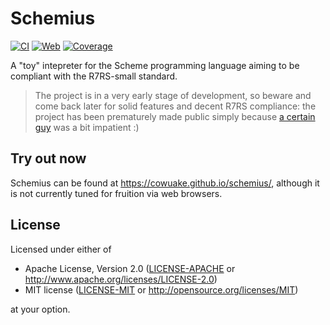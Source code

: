 # Schemius

[![CI](https://github.com/cowuake/schemius/actions/workflows/continuous-integration.yml/badge.svg)](https://github.com/cowuake/schemius/actions/workflows/continuous-integration.yaml)
[![Web](https://github.com/cowuake/schemius/actions/workflows/publish-web.yml/badge.svg)](https://github.com/cowuake/schemius/actions/workflows/publish-web.yml)
[![Coverage](https://coveralls.io/repos/github/cowuake/schemius/badge.svg)](https://coveralls.io/github/cowuake/schemius)

A "toy" intepreter for the Scheme programming language aiming to be compliant with the R7RS-small standard.

> The project is in a very early stage of development, so beware and come back later for solid features and decent R7RS compliance: the project has been prematurely made public simply because [a certain guy](https://github.com/dunklecat) was a bit impatient :)

## Try out now

Schemius can be found at https://cowuake.github.io/schemius/, although it is not currently tuned for fruition via web browsers.

## License

Licensed under either of

- Apache License, Version 2.0
    ([LICENSE-APACHE](LICENSE-APACHE) or http://www.apache.org/licenses/LICENSE-2.0)
- MIT license
    ([LICENSE-MIT](LICENSE-MIT) or http://opensource.org/licenses/MIT)

at your option.
